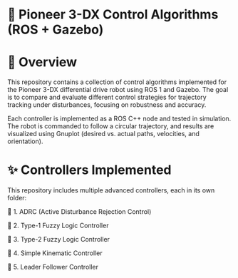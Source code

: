# 🤖 Pioneer 3-DX Control Algorithms (ROS + Gazebo)
# 📌 Overview

This repository contains a collection of control algorithms implemented for the Pioneer 3-DX differential drive robot using ROS 1 and Gazebo.
The goal is to compare and evaluate different control strategies for trajectory tracking under disturbances, focusing on robustness and accuracy.

Each controller is implemented as a ROS C++ node and tested in simulation. The robot is commanded to follow a circular trajectory, and results are visualized using Gnuplot (desired vs. actual paths, velocities, and orientation).

# ✨ Controllers Implemented

This repository includes multiple advanced controllers, each in its own folder:

🔹 1. ADRC (Active Disturbance Rejection Control)

🔹 2. Type-1 Fuzzy Logic Controller

🔹 3. Type-2 Fuzzy Logic Controller

🔹 4. Simple Kinematic Controller

🔹 5. Leader Follower Controller
